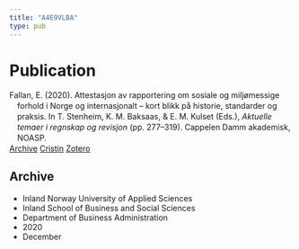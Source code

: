 ```yaml
---
title: "A4E9VLBA"
type: pub
---
```

<h1>Publication</h1>
<article id="csl-bib-container-A4E9VLBA" class="csl-bib-container">
  <div class="csl-bib-body" style="line-height: 1.35; padding-left: 1em; text-indent:-1em;">
  <div class="csl-entry">Fallan, E. (2020). Attestasjon av rapportering om sosiale og milj&#xF8;messige forhold i Norge og internasjonalt &#x2013; kort blikk p&#xE5; historie, standarder og praksis. In T. Stenheim, K. M. Baksaas, &amp; E. M. Kulset (Eds.), <i>Aktuelle temaer i regnskap og revisjon</i> (pp. 277&#x2013;319). Cappelen Damm akademisk, NOASP.</div>
</div>
  <div class="csl-bib-buttons">
    <a href="#taxonomy-article-A4E9VLBA" class="csl-bib-button">Archive</a>
    <a href alt="Cristin URL" class="csl-bib-button">Cristin</a>
    <a href alt="Zotero URL" class="csl-bib-button">Zotero</a>
  </div>
  <div id="csl-bib-meta-container-A4E9VLBA"></div>
</article>
<div id="csl-bib-meta-A4E9VLBA" class="csl-bib-meta">
  <article id="taxonomy-article-A4E9VLBA" class="taxonomy-article">
    <h1>Archive</h1>
    <ul>
      <li>Inland Norway University of Applied Sciences</li>
      <li>Inland School of Business and Social Sciences</li>
      <li>Department of Business Administration</li>
      <li>2020</li>
      <li>December</li>
    </ul>
  </article>
</div>

